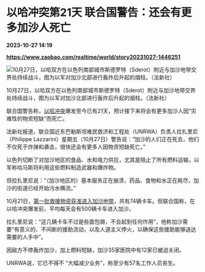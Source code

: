 # 以哈冲突第21天 联合国警告：还会有更多加沙人死亡

**2023-10-27 14:19**

**https://www.zaobao.com/realtime/world/story20231027-1446251**

![10月27日，以哈双方在以色列南部城市斯德罗特（Sderot）附近与加沙地带交界处持续战斗，图为以军对加沙北部进行轰炸后升起的烟柱。（法新社）](https://static.zaobao.com/s3fs-public/styles/article_large_full/public/articles/2023/10/27/ISRAEL-PALESTINIAN-CONFLICT-132532.jpg?itok=Vn0C5uNA "10月27日，以哈双方在以色列南部城市斯德罗特（Sderot）附近与加沙地带交界处持续战斗，图为以军对加沙北部进行轰炸后升起的烟柱。（法新社）")

10月27日，以哈双方在以色列南部城市斯德罗特（Sderot）附近与加沙地带交界处持续战斗，图为以军对加沙北部进行轰炸后升起的烟柱。（法新社）

联合国警告称，[以哈冲突](https://www.zaobao.com/keywords/yi-ha-chong-tu)爆发至今已有21天，预计接下来将会有更多加沙人因“灾难性的物资短缺”而死亡。

法新社报道，联合国近东巴勒斯坦难民救济和工程处（UNRWA）负责人拉扎里尼（Philippe Lazzarini）星期五（10月27日）警告说：“加沙的人们正在死去，他们不仅死于炸弹和袭击，很快还会有更多人因物资短缺死亡。”

以色列切断了对加沙地区的食品、水和电力供应，尤其是阻止了所有燃料运输，以军称哈马斯将利用这些燃料制造武器和爆炸物。

但拉扎里尼说：“（加沙地区的）基本服务正在崩溃，药品、食物和水正在耗尽，加沙的街道已经开始污水横流。”

10月21日，[第一批救援物资获准进入加沙地带](https://www.zaobao.com/realtime/world/story20231022-1444925)，共有74辆卡车。但联合国称，在以哈冲突爆发前，平均每天会有500辆卡车进入加沙。

拉扎里尼说：“这几辆卡车不过是些面包屑，不会起到任何作用”，他称加沙需要“有意义的、不间断的援助流动，以及人道主义停火，以确保这些援助能够送达需要的人手中”。

因敌方不停轰炸加沙，加上燃料短缺，加沙35家医院中有12家已被迫关闭。

UNRWA说，它已不得不 “大幅减少业务”，称至少有57名工作人员丧生。